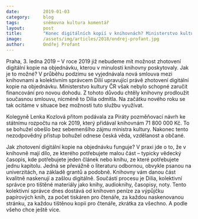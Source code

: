 ```yaml
---
date:         2019-01-03
category:     blog
tags:         sněmovna kultura komentář
layout:       post
title:        "Konec digitálních kopií v knihovnách? Ministerstvo kultury nezvládlo zaručit financování"
image:        /assets/img/articles/2018/ondrej-profant.jpg 
author:       Ondřej Profant
---
```


Praha, 3. ledna 2019 – V roce 2019 již nebudeme mít možnost zhotovení digitální kopie na objednávku, kterou v minulosti knihovny poskytovaly. Jak je to možné? V průběhu podzimu se vyjednávala nová smlouva mezi knihovnami a kolektivním správcem Dilií upravující právě zhotovení digitální kopie na objednávku. Ministerstvo kultury ČR však nebylo schopné zaručit financování pro novou dohodu. Z tohoto důvodu chtěly knihovny prodloužit současnou smlouvu, nicméně to Dilia odmítla. Na začátku nového roku se tak ocitáme v situace bez možnosti tuto službu využívat.

Kolegyně Lenka Kozlová přitom podávala za Piráty pozměňovací návrh ke státnímu rozpočtu na rok 2019, který přidával knihovnám 71 800 000 Kč. To se bohužel obešlo bez sebemenšího zájmu ministra kultury. Nakonec tento nezodpovědný přístup bohužel odnese česká věda, vzdělanost a občané.

Jak zhotovení digitální kopie na objednávku funguje? V praxi jde o to, že v knihovně mají dílo, ze kterého potřebujete malou část – typicky vědecký časopis, kde potřebujete jeden článek nebo knihu, ze které potřebujete jednu kapitolu. Jedná se převážně o literaturu odbornou, obvykle psanou na univerzitách, na základě grantů a podobně. Knihovny vám danou část kvalitně naskenují a zašlou digitálně. Součástí procesu je Dilia, kolektivní správce pro tištěné materiály jako knihy, audioknihy, časopisy, noty. Tento kolektivní správce dnes dostává od knihoven peníze za výpůjčku papírových knih, za počet tiskáren pro čtenáře, za každou naskenovanou stránku, za každou tištěnou kopii pro čtenáře, zkrátka za všechno. A podle všeho chce ještě více. 
